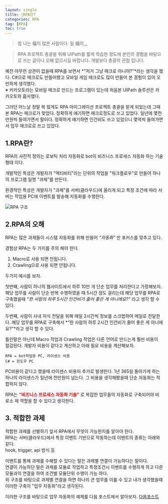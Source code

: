 ```yaml
---
layout: single
title: 🤖RPA란?
categories: RPA
tag: [RPA]
toc: true
---
```




> 참 나는 福이 많은 사람이다. 일 福이,,,  
  
> RPA 프로젝트 총괄을 위해 UIPath를 짧게 학습한 정도에 본인의 경험을 바탕으로 쓰는 글이니 오해 없으시길 바랍니다. 개발보다 총괄의 관점 입니다.
 
예전 아무런 상관이 없을때 RPA를 보면서 *"저거 그냥 매크로 아니야?"*라는 생각을 했다. 
C#으로 매크로도 만들어봤고 모바일 게임 매크로도 많이 만들어 본 경험이 있어 오만하게 생각했다.  
※ 카카오토라는 모바일 매크로 만드는 프로그램이 있는데 처음본 UIPath 솔루션은 카카오토와 흡사했다.  

그러던 어느날 정말 복 많게도 RPA 마이그레이션 프로젝트 총괄을 맡게 되었는데 그때 본 RPA는 매크로가 맞았다.
정확하게 얘기하면 매크로정도로 쓰고 있었다. 일년에 몇천만원씩 들여가면서 말이다. 정확하게 얘기하면 인건비도 쓰고 있었으니 몇억씩 들여가면서 
업무 매크로로 쓰고 있었다.

 

## 1.RPA란?
RPA의 사전적 정의는 로보틱 처리 자동화로 bot이 비즈니스 프로세스 자동화 하는 기술 형태 이다.

개발적인 특성은 개발자가 "엑티비티"라는 단위의 작업을 "워크플로우"로 만들어 하나의 프로그램 일명 "과제"를 만든다.

환경적인 특성은 개발자가 "과제"를 서버(클라우드)에 올리게 되고 특정 조건에 따라 서버는 작업용 PC에 이벤트를 발송해 자동화를 수행한다.

<img src="/images/rpa/img.png" alt="RPA 구조">

## 2.RPA의 오해
RPA는 많은 과제들이 시스템 자동화를 위해 만들어 *“자동화”* 만 포커스를 맞추고 있다.

경험상 RPA는 두 가지를 주의 해야 한다.
1) Macro로 사용 되면 안됩니다.
2) Crawling으로 사용 되면 안됩니다.

두가지 예시를 보자.

첫번째, 사람이 하나의 웹사이트에서 하루 10만 개 단순 업무를 처리한다고 가정해보자. 
해당 업무를 사람이 단순 반복 수행하였을 때 5시간 정도 걸리는데 해당 업무를 RPA로 구축했을때 *“한 사람의 하루 5시간 인건비가 줄어 좋은 게 아니에요?”* 
라고 생각 할 수 있다.

두번째, 사람이 사내 지식 전달을 위해 매일 2시간씩 정보를 스크랩하여 메일로 전달한다. 
해당 업무를 RPA로 구축해서 *“한 사람의 하루 2시간 인건비가 줄어 좋은 게 아니에요?"*라고 생각 할 수 있다.

틀린말은 아닌데 Macro 작업과 Crawling 작업은 다른 언어로 만드는게 훨씬 비용이 절감된다.
개발자 비용이 같다고 계산하고 아래 필요 비용을 계산해보자.
```
RPA = bot작업용 PC, 라이센스 비용
C# = 윈도우 PC
```
PC비용이 같다고 했을때 라이센스 비용이 추가로 발생한다. 1년 365일 돌아가게 하는 하나의 라이센스가 일년에 천만원이 넘는다.
그 비용을 생각해봤을때 단순 자동화는 적합하지 않다.

RPA는
<span style="color:red">
**“비즈니스 프로세스 자동화 기술”**
</span>
 로 복잡한 업무들의 자동화로 구축되어야 비로소 제 역할을 할 수 있다고 생각한다.

## 3. 적합한 과제
적합한 과제를 선별하기 앞서 RPA에서 무엇이 가능한지를 알아야 한다.   
RPA는 서버(클라우드)에서 특정 이벤트 기반으로 작동하는데 이벤트의 종류는 아래와 같다.  
hook, trigger, api 방식 등  

이벤트를 통해 과제를 수해할 수 있다는 말은 과제별 연결이 가능하다는 말이다.  
연결이 가능하단 말은 과제를 모듈로 작업하고 특정조건시 이벤트를 수행하게 하고 다른 모듈과의 연결을 하여 조건별 모듈단위 수행이 가능 하다.  
위 구조를 바탕으로 과제별 연결을 하면 하나의 큰 업무를 이룰 수 있고 내가 생각했을때 이러한 구축이 "업무 자동화"라고 생각된다.  

이러한 구조를 바탕으로 업무 자동화의 예제를 다음 포스트에서 알아보자.
[다음포스트](../RPA_과제설계)